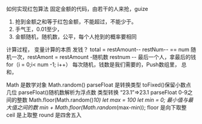 如何实现红包算法
固定金额的代码，由若干的人来抢，guize

1. 抢到金额之和等于红包金额，不能超过，不能少于。
2. 手气王，0.01至少，
3. 金额随机，随机数，公平，每个人抢到的概率要相同

计算过程， 变量计算的本质
发钱？ total = restAmount--
restNum-- == num
随机一次，restAmont = restAmount -随机数
restnum --
最后一个人，拿最后的钱for（i = 0;i< num -1; i++）
每次随机，钱数是我们需要的，Push数组里，
总和，

Math 是数学对象
Math.random()
parseFloat 是转换类型
toFixed()保留小数点几位
parseFloat()随机数解析为浮点数
类型转换 “23.1”=>23.1 parseFloat
0-9之间的整数
Math.floor(Math.random()*10)
let max = 100
let min = 0;
最小值与最大值之间的数
min + Math.floor(Math.random*(max-min));
floor 是向下取整
ceil 是上取整
round 是四舍五入
